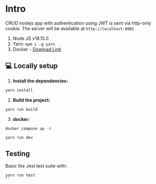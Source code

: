 # Intro

CRUD nodejs app with authentication using JWT is sent via http-only cookie. The server will be available at `http://localhost:8081` 


1. Node JS v18.15.0 
2. Yarn: `npm i -g yarn`
3. Docker  - [Dowload Link](https://www.docker.com/products/docker-desktop/)

## 💻 Locally setup 

1. **Install the dependencies:**

```sh
yarn install
```

2. **Build the project:**

```sh
yarn run build
```

3. **docker:**

```sh
docker compose up -d
```

```sh
yarn run dev
```

## Testing

Basic the Jest test suite with:

```sh
yarn run test
``